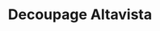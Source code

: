 ---
title: "Decoupage Altavista"
url: /mexico-city/decoupage-altavista-avenida-altavista/
shop: muebles
---